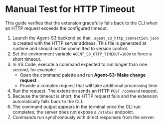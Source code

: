<!--
File: docs/manual_http_timeout_test.md
Description: Manual steps to verify HTTP timeout handling in the VS Code extension.
-->
# Manual Test for HTTP Timeout

This guide verifies that the extension gracefully falls back to the CLI when an HTTP request exceeds the configured timeout.

1. Launch the Agent-S3 backend so that `.agent_s3_http_connection.json` is created with the HTTP server address. This file is generated at runtime and should not be committed to version control.
2. Set the environment variable `AGENT_S3_HTTP_TIMEOUT=1000` to force a short timeout.
3. In VS Code, execute a command expected to run longer than one second, for example:
   - Open the command palette and run **Agent-S3: Make change request**.
   - Provide a complex request that will take additional processing time.
4. Run the request. The extension sends an HTTP `POST /command` request.
5. Because the timeout is short, the HTTP request fails and the extension automatically falls back to the CLI.
6. The command output appears in the terminal once the CLI run completes; the server does not expose a `/status` endpoint.
7. Commands run synchronously with direct responses from the server.
